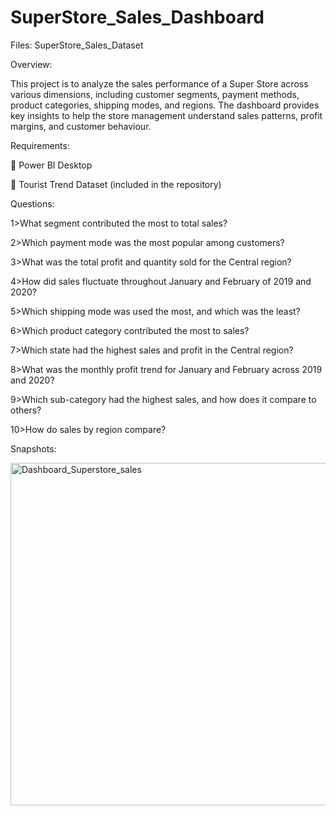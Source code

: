 # SuperStore_Sales_Dashboard
Files:
SuperStore_Sales_Dataset

Overview:

This project is to analyze the sales performance of a Super Store across various dimensions, including customer segments, payment methods, product categories, shipping modes, and regions. The dashboard provides key insights to help the store management understand sales patterns, profit margins, and customer behaviour.


Requirements:

	Power BI Desktop

	Tourist Trend Dataset (included in the repository)


Questions:

1>What segment contributed the most to total sales?

2>Which payment mode was the most popular among customers?

3>What was the total profit and quantity sold for the Central region?

4>How did sales fluctuate throughout January and February of 2019 and 2020?

5>Which shipping mode was used the most, and which was the least?

6>Which product category contributed the most to sales?

7>Which state had the highest sales and profit in the Central region?

8>What was the monthly profit trend for January and February across 2019 and 2020?


9>Which sub-category had the highest sales, and how does it compare to others?

10>How do sales by region compare?


Snapshots:

 

<img width="548" alt="Dashboard_Superstore_sales" src="https://github.com/user-attachments/assets/f7690d6d-9697-408a-88d8-ad6d30fca1e4">



